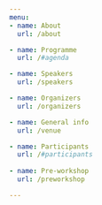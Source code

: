 ```yaml
---
menu:
- name: About
  url: /about

- name: Programme
  url: /#agenda

- name: Speakers
  url: /speakers

- name: Organizers
  url: /organizers

- name: General info
  url: /venue

- name: Participants
  url: /#participants
  
- name: Pre-workshop
  url: /preworkshop

---
```

